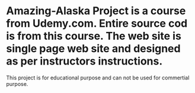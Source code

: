 # Amazing-Alaska Project is a course from Udemy.com. Entire source cod is from this course. The web site is single page web site and designed as per instructors instructions.
This project is for educational purpose and can not be used for commertial purpose.
